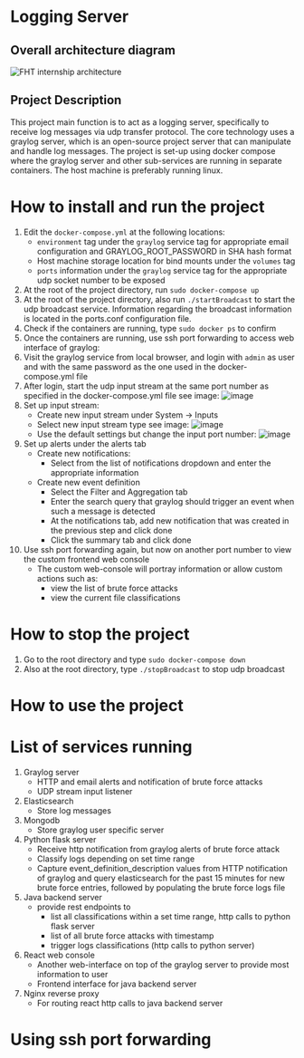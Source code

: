 # Logging Server

## Overall architecture diagram
![FHT internship architecture](https://user-images.githubusercontent.com/75064420/175186953-22152ce5-4a9f-4e70-bf63-ec3a381e22f2.jpg)


## Project Description
This project main function is to act as a logging server, specifically to receive log messages via 
udp transfer protocol. The core technology uses a graylog server, which is an open-source project 
server that can manipulate and handle log messages. The project is set-up using docker compose 
where the graylog server and other sub-services are running in separate containers. The host machine
is preferably running linux.

# How to install and run the project
1. Edit the `docker-compose.yml` at the following locations:
    * `environment` tag under the `graylog`
service tag for appropriate email configuration and GRAYLOG_ROOT_PASSWORD in SHA hash format
    * Host machine storage location for bind mounts under the `volumes` tag
    * `ports` information under the `graylog` service tag for the appropriate udp socket number to be exposed
2. At the root of the project directory, run `sudo docker-compose up`
3. At the root of the project directory, also run `./startBroadcast` to start the udp broadcast service. 
Information regarding the broadcast information is located in the ports.conf configuration file.
4. Check if the containers are running, type `sudo docker ps` to confirm
5. Once the containers are running, use ssh port forwarding to access web interface of graylog: 
6. Visit the graylog service from local browser, and login with `admin` as user and with the
same password as the one used in the docker-compose.yml file
7. After login, start the udp input stream at the same port number as specified in the docker-compose.yml file
see image: ![image](https://user-images.githubusercontent.com/75064420/174514501-6f905e32-6f00-4ac6-ab0b-e60cf9b09c92.png)
8. Set up input stream:
    * Create new input stream under System -> Inputs
    * Select new input stream type see image: ![image](https://user-images.githubusercontent.com/75064420/174514947-53904f1b-942f-4f6a-8351-7e3250534e02.png)
    * Use the default settings but change the input port number: ![image](https://user-images.githubusercontent.com/75064420/174515211-9c0c3a8f-e30e-49c6-b8bb-55d9365bf92d.png)
9. Set up alerts under the alerts tab
    * Create new notifications:
        * Select from the list of notifications dropdown and enter the appropriate information
    * Create new event definition
        * Select the Filter and Aggregation tab
        * Enter the search query that graylog should trigger an event when such a message is detected
        * At the notifications tab, add new notification that was created in the previous step and click done
        * Click the summary tab and click done
10. Use ssh port forwarding again, but now on another port number to view the custom frontend
web console
    * The custom web-console will portray information or allow custom actions such as:
        * view the list of brute force attacks
        * view the current file classifications 
# How to stop the project
1. Go to the root directory and type `sudo docker-compose down`
2. Also at the root directory, type `./stopBroadcast` to stop udp broadcast

# How to use the project

# List of services running
1. Graylog server
    * HTTP and email alerts and notification of brute force attacks
    * UDP stream input listener
2. Elasticsearch
    * Store log messages
4. Mongodb
    * Store graylog user specific server
5. Python flask server
    * Receive http notification from graylog alerts of brute force attack
    * Classify logs depending on set time range
    * Capture event_definition_description values from HTTP notification of graylog and query elasticsearch for the past 15 minutes for new brute force entries, followed by populating the brute force logs file
6. Java backend server
    * provide rest endpoints to
        * list all classifications within a set time range, http calls to python flask server
        * list of all brute force attacks with timestamp
        * trigger logs classifications (http calls to python server)
7. React web console
    * Another web-interface on top of the graylog server to provide most information to user
    * Frontend interface for java backend server
8. Nginx reverse proxy
    * For routing react http calls to java backend server

# Using ssh port forwarding

